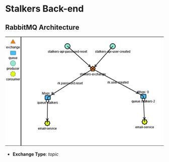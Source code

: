 # Stalkers Back-end

## RabbitMQ Architecture
![RabbitMQ Architecture](src/main/resources/static/images/rabbitmq_architecture.png)
- **Exchange Type**: _topic_